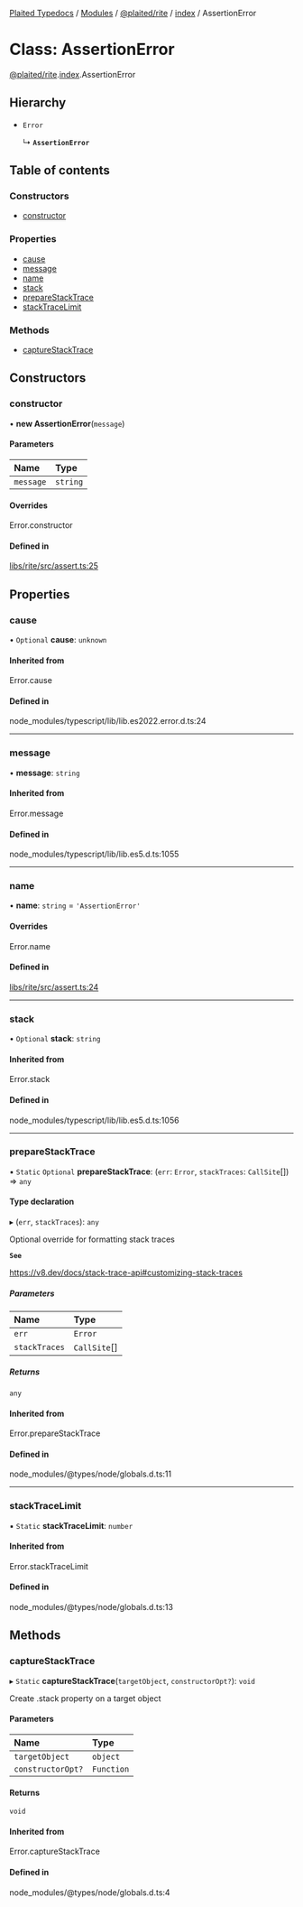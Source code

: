 [Plaited Typedocs](../README.md) / [Modules](../modules.md) / [@plaited/rite](../modules/plaited_rite.md) / [index](../modules/plaited_rite.index.md) / AssertionError

# Class: AssertionError

[@plaited/rite](../modules/plaited_rite.md).[index](../modules/plaited_rite.index.md).AssertionError

## Hierarchy

- `Error`

  ↳ **`AssertionError`**

## Table of contents

### Constructors

- [constructor](plaited_rite.index.AssertionError.md#constructor)

### Properties

- [cause](plaited_rite.index.AssertionError.md#cause)
- [message](plaited_rite.index.AssertionError.md#message)
- [name](plaited_rite.index.AssertionError.md#name)
- [stack](plaited_rite.index.AssertionError.md#stack)
- [prepareStackTrace](plaited_rite.index.AssertionError.md#preparestacktrace)
- [stackTraceLimit](plaited_rite.index.AssertionError.md#stacktracelimit)

### Methods

- [captureStackTrace](plaited_rite.index.AssertionError.md#capturestacktrace)

## Constructors

### constructor

• **new AssertionError**(`message`)

#### Parameters

| Name | Type |
| :------ | :------ |
| `message` | `string` |

#### Overrides

Error.constructor

#### Defined in

[libs/rite/src/assert.ts:25](https://github.com/plaited/plaited/blob/675a959/libs/rite/src/assert.ts#L25)

## Properties

### cause

• `Optional` **cause**: `unknown`

#### Inherited from

Error.cause

#### Defined in

node_modules/typescript/lib/lib.es2022.error.d.ts:24

___

### message

• **message**: `string`

#### Inherited from

Error.message

#### Defined in

node_modules/typescript/lib/lib.es5.d.ts:1055

___

### name

• **name**: `string` = `'AssertionError'`

#### Overrides

Error.name

#### Defined in

[libs/rite/src/assert.ts:24](https://github.com/plaited/plaited/blob/675a959/libs/rite/src/assert.ts#L24)

___

### stack

• `Optional` **stack**: `string`

#### Inherited from

Error.stack

#### Defined in

node_modules/typescript/lib/lib.es5.d.ts:1056

___

### prepareStackTrace

▪ `Static` `Optional` **prepareStackTrace**: (`err`: `Error`, `stackTraces`: `CallSite`[]) => `any`

#### Type declaration

▸ (`err`, `stackTraces`): `any`

Optional override for formatting stack traces

**`See`**

https://v8.dev/docs/stack-trace-api#customizing-stack-traces

##### Parameters

| Name | Type |
| :------ | :------ |
| `err` | `Error` |
| `stackTraces` | `CallSite`[] |

##### Returns

`any`

#### Inherited from

Error.prepareStackTrace

#### Defined in

node_modules/@types/node/globals.d.ts:11

___

### stackTraceLimit

▪ `Static` **stackTraceLimit**: `number`

#### Inherited from

Error.stackTraceLimit

#### Defined in

node_modules/@types/node/globals.d.ts:13

## Methods

### captureStackTrace

▸ `Static` **captureStackTrace**(`targetObject`, `constructorOpt?`): `void`

Create .stack property on a target object

#### Parameters

| Name | Type |
| :------ | :------ |
| `targetObject` | `object` |
| `constructorOpt?` | `Function` |

#### Returns

`void`

#### Inherited from

Error.captureStackTrace

#### Defined in

node_modules/@types/node/globals.d.ts:4
